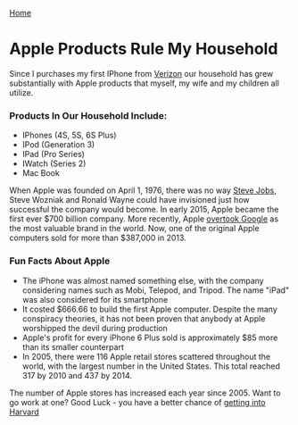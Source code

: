 [Home](http://tylercarder05.github.io)

# Apple Products Rule My Household

Since I purchases my first IPhone from [Verizon](https://www.verizonwireless.com/) our household has grew substantially with Apple products that myself, my wife and my children all utilize.  

### Products In Our Household Include:

* IPhones (4S, 5S, 6S Plus)
* IPod (Generation 3)
* IPad (Pro Series)
* IWatch (Series 2)
* Mac Book

When Apple was founded on April 1, 1976, there was no way [Steve Jobs](https://www.inc.com/larry-kim/43-surprising-facts-about-steve-jobs.html), Steve Wozniak and Ronald Wayne could have invisioned just how successful the company would become.  In early 2015, Apple became the first ever $700 billion company.  More recently, Apple [overtook Google](http://www.cbc.ca/news/world/photos/apple-overtakes-google-as-world-s-most-valuable-brand-1.3090892) as the most valuable brand in the world. Now, one of the original Apple computers sold for more than $387,000 in 2013.  

### Fun Facts About Apple

* The iPhone was almost named something else, with the company considering names such as Mobi, Telepod, and Tripod.  The name "iPad" was also considered for its smartphone
* It costed $666.66 to build the first Apple computer.  Despite the many conspiracy theories, it has not been proven that anybody at Apple worshipped the devil during production 
* Apple's profit for every iPhone 6 Plus sold is approximately $85 more than its smaller counterpart
* In 2005, there were 116 Apple retail stores scattered throughout the world, with the largest number in the United States.  This total reached 317 by 2010 and 437 by 2014.  

The number of Apple stores has increased each year since 2005.  Want to go work at one? Good Luck - you have a better chance of [getting into Harvard](https://www.inc.com/larry-kim/why-you-shouldnt-hire-someone-from-harvard.html)
